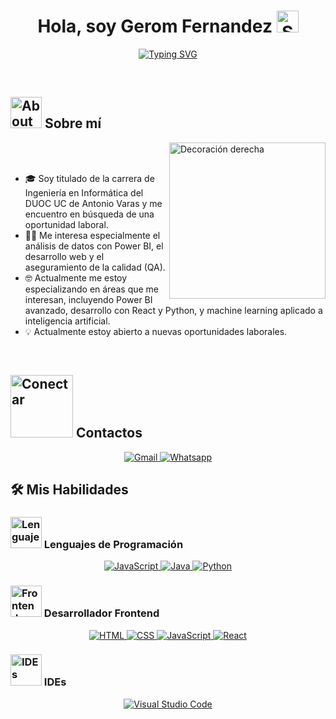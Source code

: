<h1 align="center">Hola, soy Gerom Fernandez 
  <img src="https://media.giphy.com/media/hvRJCLFzcasrR4ia7z/giphy.gif" width="35" alt="Saludo animado">
</h1>

<p align="center">
  <a href="https://github.com/DenverCoder1/readme-typing-svg">
    <img src="https://readme-typing-svg.herokuapp.com?font=Time+New+Roman&color=%23C8BE25&size=25&center=true&vCenter=true&width=600&height=100&lines=Software+Engineer;Computer+Science+Student;Always+learning+new+things" alt="Typing SVG">
  </a>
</p>

<br>

## <picture><img src="https://github.com/7oSkaaa/7oSkaaa/blob/main/Images/about_me.gif?raw=true" width="50" alt="About me"></picture> Sobre mí

<picture>
  <img align="right" src="https://github.com/7oSkaaa/7oSkaaa/blob/main/Images/Right_Side.gif?raw=true" width="250" alt="Decoración derecha">
</picture>

<br><br>

- 🎓 Soy titulado de la carrera de Ingeniería en Informática del DUOC UC de Antonio Varas y me encuentro en búsqueda de una oportunidad laboral.  
- 👨‍💻 Me interesa especialmente el análisis de datos con Power BI, el desarrollo web y el aseguramiento de la calidad (QA).  
- 🤓 Actualmente me estoy especializando en áreas que me interesan, incluyendo Power BI avanzado, desarrollo con React y Python, y machine learning aplicado a inteligencia artificial.  
- 💡 Actualmente estoy abierto a nuevas oportunidades laborales.  

<br>

## <picture><img src="https://github.com/7oSkaaa/7oSkaaa/blob/main/Images/Connect-with-me.gif?raw=true" width="100" alt="Conectar"></picture> Contactos
<p align="center">
  <a href="mailto:gerom.p25@gmail.com?subject=Hola&body=Hola%20Gerom,%0A%0A">
    <img src="https://img.shields.io/badge/gmail-%23EA4335.svg?style=plastic&logo=gmail&logoColor=white" alt="Gmail"/>
  </a>
  <a href="https://wa.me/56977619531?text=Hola,%20quiero%20contactarte" target="_blank">
    <img src="https://img.shields.io/badge/whatsapp-%2325D366.svg?style=plastic&logo=whatsapp&logoColor=white" alt="Whatsapp"/>
  </a>
</p>

## 🛠️ Mis Habilidades

### <picture><img src="https://github.com/7oSkaaa/7oSkaaa/blob/main/Images/Programming_Languages.gif?raw=true" width="50" alt="Lenguajes"></picture> Lenguajes de Programación

<p align="center"> 
  <a href="https://developer.mozilla.org/en-US/docs/Web/JavaScript" target="_blank"> 
    <img alt="JavaScript" src="https://img.shields.io/badge/JavaScript%20-%23F7DF1E.svg?style=plastic&logo=javascript&logoColor=black">
  </a>
  <a href="https://www.java.com" target="_blank"> 
    <img alt="Java" src="https://img.shields.io/badge/Java-%23007396.svg?style=plastic&logo=java&logoColor=white">
  </a>
  <a href="https://www.python.org" target="_blank">
    <img alt="Python" src="https://img.shields.io/badge/Python%20-%2314354C.svg?style=plastic&logo=python&logoColor=white">
  </a>
</p>

### <picture><img src="https://github.com/7oSkaaa/7oSkaaa/blob/main/Images/Front_End.gif?raw=true" width="50" alt="Frontend"></picture> Desarrollador Frontend
<p align="center"> 
  <a href="https://www.w3.org/html/" target="_blank"> 
   <img alt="HTML" src="https://img.shields.io/badge/HTML5%20-%23E34F26.svg?style=plastic&logo=html5&logoColor=white">
  </a>   
  <a href="https://www.w3schools.com/css/" target="_blank">
    <img alt="CSS" src="https://img.shields.io/badge/CSS%20-%231572B6.svg?style=plastic&logo=css3&logoColor=white">
  </a> 
  <a href="https://developer.mozilla.org/en-US/docs/Web/JavaScript" target="_blank"> 
    <img alt="JavaScript" src="https://img.shields.io/badge/JavaScript%20-%23F7DF1E.svg?style=plastic&logo=javascript&logoColor=black">
  </a>
  <a href="https://react.dev/" target="_blank">
    <img alt="React" src="https://img.shields.io/badge/react-%2361DAFB.svg?style=plastic&logo=React&logoColor=black">
  </a>
</p>

### <picture><img src="https://github.com/7oSkaaa/7oSkaaa/blob/main/Images/IDEs.gif?raw=true" width="50" alt="IDEs"></picture> IDEs
<p align="center">
  <a href="https://code.visualstudio.com/" target="_blank"> 
    <img alt="Visual Studio Code" src="https://img.shields.io/badge/Visual%20Studio%20Code-0078d7.svg?style=plastic&logo=visual-studio-code&logoColor=white">
  </a>
</p>


